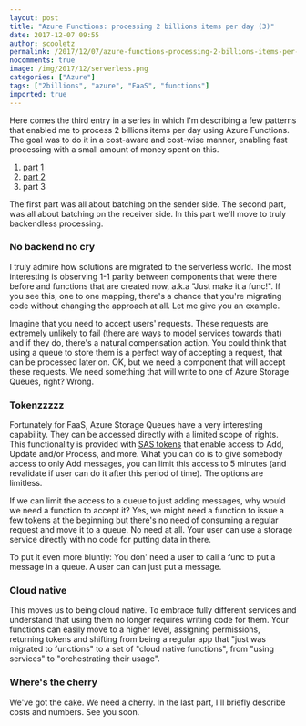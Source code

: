 ```yaml
---
layout: post
title: "Azure Functions: processing 2 billions items per day (3)"
date: 2017-12-07 09:55
author: scooletz
permalink: /2017/12/07/azure-functions-processing-2-billions-items-per-day-3/
nocomments: true
image: /img/2017/12/serverless.png
categories: ["Azure"]
tags: ["2billions", "azure", "FaaS", "functions"]
imported: true
---
```


Here comes the third entry in a series in which I'm describing a few patterns that enabled me to process 2 billions items per day using Azure Functions. The goal was to do it in a cost-aware and cost-wise manner, enabling fast processing with a small amount of money spent on this.

1. [part 1](http://blog.scooletz.com/2017/11/30/azure-functions-processing-2-billions-items-per-day-1)
1. [part 2](http://blog.scooletz.com/2017/12/04/azure-functions-processing-2-billions-items-per-day-2/)
1. part 3

The first part was all about batching on the sender side. The second part, was all about batching on the receiver side. In this part we'll move to truly backendless processing.

### No backend no cry

I truly admire how solutions are migrated to the serverless world. The most interesting is observing 1-1 parity between components that were there before and functions that are created now, a.k.a "Just make it a func!". If you see this, one to one mapping, there's a chance that you're migrating code without changing the approach at all. Let me give you an example.

Imagine that you need to accept users' requests. These requests are extremely unlikely to fail (there are ways to model services towards that) and if they do, there's a natural compensation action. You could think that using a queue to store them is a perfect way of accepting a request, that can be processed later on. OK, but we need a component that will accept these requests. We need something that will write to one of Azure Storage Queues, right? Wrong.

### Tokenzzzzz

Fortunately for FaaS, Azure Storage Queues have a very interesting capability. They can be accessed directly with a limited scope of rights. This functionality is provided with [SAS tokens](https://docs.microsoft.com/en-us/azure/storage/common/storage-dotnet-shared-access-signature-part-1) that enable access to Add, Update and/or Process, and more. What you can do is to give somebody access to only Add messages, you can limit this access to 5 minutes (and revalidate if user can do it after this period of time). The options are limitless.

If we can limit the access to a queue to just adding messages, why would we need a function to accept it? Yes, we might need a function to issue a few tokens at the beginning but there's no need of consuming a regular request and move it to a queue. No need at all. Your user can use a storage service directly with no code for putting data in there.

To put it even more bluntly: You don' need a user to call a func to put a message in a queue. A user can can just put a message.

### Cloud native

This moves us to being cloud native. To embrace fully different services and understand that using them no longer requires writing code for them. Your functions can easily move to a higher level, assigning permissions, returning tokens and shifting from being a regular app that "just was migrated to functions" to a set of "cloud native functions", from "using services" to "orchestrating their usage".

### Where's the cherry

We've got the cake. We need a cherry. In the last part, I'll briefly describe costs and numbers. See you soon.
